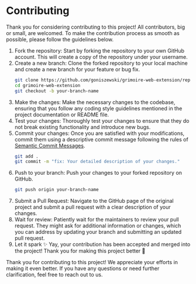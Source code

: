 # Contributing

Thank you for considering contributing to this project! All contributors, big or small, are welcomed. To make the contribution process as smooth as possible, please follow the guidelines below.

1. Fork the repository: Start by forking the repository to your own GitHub account. This will create a copy of the repository under your username.
2. Create a new branch: Clone the forked repository to your local machine and create a new branch for your feature or bug fix.
   ```bash
   git clone https://github.com/goniszewski/grimoire-web-extension/repository.git
   cd grimoire-web-extension
   git checkout -b your-branch-name
   ```
3. Make the changes: Make the necessary changes to the codebase, ensuring that you follow any coding style guidelines mentioned in the project documentation or README file.
4. Test your changes: Thoroughly test your changes to ensure that they do not break existing functionality and introduce new bugs.
5. Commit your changes: Once you are satisfied with your modifications, commit them using a descriptive commit message following the rules of [Semantic Commit Messages](https://gist.github.com/joshbuchea/6f47e86d2510bce28f8e7f42ae84c716).
   ```bash
   git add .
   git commit -m "fix: Your detailed description of your changes."
   ```
6. Push to your branch: Push your changes to your forked repository on GitHub.
   ```bash
   git push origin your-branch-name
   ```
7. Submit a Pull Request: Navigate to the GitHub page of the original project and submit a pull request with a clear description of your changes.
8. Wait for review: Patiently wait for the maintainers to review your pull request. They might ask for additional information or changes, which you can address by updating your branch and submitting an updated pull request.
9. Let it spark ✨ Yay, your contribution has been accepted and merged into the project! Thank you for making this project better 🤝

Thank you for contributing to this project! We appreciate your efforts in making it even better. If you have any questions or need further clarification, feel free to reach out to us.
